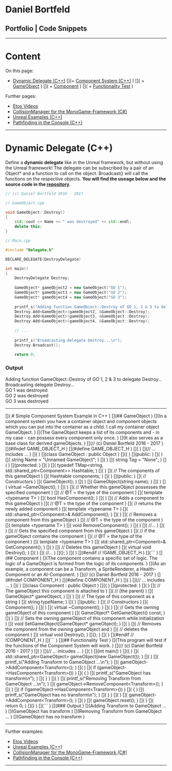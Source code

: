 # Daniel Bortfeld  

## Portfolio | Code Snippets 
***  


# Content

On this page:    

+ [Dynamic Delegate (C++)](#Dynamic_Delegate)
[](+ [Component System (C++)](#Component_System) 	)
[](	+ [GameObject](#GameObject)                		)
[](	+ [Component](#Component)                  		)
[](	+ [Functionality Test](#Test)              		)
	
Further pages:    

+ [Etos Videos](https://ogoxhammerschild.github.io/Etos/)   
+ [CollisionManager for the MonoGame-Framework (C#)](https://ogoxhammerschild.github.io/Collision/)    
+ [Unreal Examples (C++)](https://ogoxhammerschild.github.io/Unreal-Examples/)   
+ [Pathfinding in the Console (C++)](https://ogoxhammerschild.github.io/Console-Pathfinding/)    

***   

<a name="Dynamic_Delegate"/>

# Dynamic Delegate (C++)

Define a **dynamic delegate** like in the Unreal framework, but without using the Unreal framework! The delegate can be subscribed by a pair of an Object\* and a function to call on the object. Broadcast() will call the functions on the respective objects.
**You will find the useage below and the source code in the [repository](https://github.com/OgoxHammerschild/OgoxHammerschild.github.io/blob/master/Composition/Delegate.h)**.

```c++
// (c) Daniel Bortfeld 2016 - 2017

// GameObject.cpp

void GameObject::Destroy()
{
	std::cout << Name << " was destroyed" << std::endl;
	delete this;
}

// Main.cpp

#include "Delegate.h"

DECLARE_DELEGATE(DestroyDelegate)

int main()
{
	DestroyDelegate Destroy;
    
	GameObject* gameObject2 = new GameObject("GO 1");
	GameObject* gameObject3 = new GameObject("GO 2");
	GameObject* gameObject4 = new GameObject("GO 3");
    
    printf_s("Adding function GameObject::Destroy of GO 1, 2 & 3 to delegate Destroy...\n");
	Destroy.Add<GameObject>(gameObject2, &GameObject::Destroy);
	Destroy.Add<GameObject>(gameObject3, &GameObject::Destroy);
	Destroy.Add<GameObject>(gameObject4, &GameObject::Destroy);
    
    // ...
    
    printf_s("Broadcasting delegate Destroy...\n");
	Destroy.Broadcast();
    
    return 0;
```

### Output

Adding function GameObject::Destroy of GO 1, 2 & 3 to delegate Destroy...    
Broadcasting delegate Destroy...    
GO 1 was destroyed    
GO 2 was destroyed    
GO 3 was destroyed    

***   

[]( <a name="Component_System"/>	                                                                                                                                )
[]( 	                                                                                                                                                            )
[]( # Simple Component System Example in C++	                                                                                                                    )
[]( 	                                                                                                                                                            )
[]( <a name="GameObject"/>	                                                                                                                                        )
[](	                                                                                                                                                                )
[](## GameObject	                                                                                                                                                )
[](	                                                                                                                                                                )
[](In a component system you have a container object and component objects which you can put into the container as a child. I call my container object GameObject.  ) 
[](The GameObject keeps a list of its components and  - in my case - can possess every component only once.   	                                                    )
[](It also serves as a base class for derived gameObjects.	                                                                                                        )
[](	                                                                                                                                                                )
[](```c++	                                                                                                                                                        )
[](// (c) Daniel Bortfeld 2016 - 2017	                                                                                                                            )
[](#ifndef GAME_OBJECT_H	                                                                                                                                        )
[](#define GAME_OBJECT_H	                                                                                                                                        )
[](	                                                                                                                                                                )
[](// ... includes ...	                                                                                                                                            )
[](	                                                                                                                                                                )
[](class GameObject : public Object	                                                                                                                                )
[]({	                                                                                                                                                            )
[](public:	                                                                                                                                                        )
[](	                                                                                                                                                                )
[](	string Name = "Unnamed GameObject";	                                                                                                                            )
[](	                                                                                                                                                                )
[](	string Tag = "None";	                                                                                                                                        )
[](	                                                                                                                                                                )
[](protected:	                                                                                                                                                    )
[](	                                                                                                                                                                )
[](	typedef TMap<string, std::shared_ptr<Component>> Hashtable;	                                                                                                    )
[](		                                                                                                                                                            )
[](        // The components of this gameObject	                                                                                                                    )
[](	Hashtable components;	                                                                                                                                        )
[](	                                                                                                                                                                )
[](public:	                                                                                                                                                        )
[](        // Constructors	                                                                                                                                        )
[](	GameObject();	                                                                                                                                                )
[](		                                                                                                                                                            )
[](	GameObject(string name);	                                                                                                                                    )
[](	                                                                                                                                                                )
[](        virtual ~GameObject();	                                                                                                                                )
[](	                                                                                                                                                                )
[](        // Whether this gameObject possesses the specified component	                                                                                            )
[](        // @T = the type of the component	                                                                                                                    )
[](	template <typename T>	                                                                                                                                        )
[](	bool HasComponent();	                                                                                                                                        )
[](		                                                                                                                                                            )
[](        // Adds a component to this gameObject	                                                                                                                )
[](        // @T = the type of the component	                                                                                                                    )
[](        // returns the newly added component	                                                                                                                    )
[](	template <typename T>	                                                                                                                                        )
[](	std::shared_ptr<Component>& AddComponent();	                                                                                                                    )
[](	                                                                                                                                                                )
[](        // Removes a component from this gameObject	                                                                                                            )
[](        // @T = the type of the component	                                                                                                                    )
[](	template <typename T>	                                                                                                                                        )
[](	void RemoveComponent();	                                                                                                                                        )
[](	                                                                                                                                                                )
[](        //...	                                                                                                                                                )
[](	                                                                                                                                                                )
[](        // Gets the specified component from this gameObject	                                                                                                    )
[](        // if the gameObject contains the component	                                                                                                            )
[](        // @T = the type of the component	                                                                                                                    )
[](	template <typename T>	                                                                                                                                        )
[](	std::shared_ptr<Component>& GetComponent();	                                                                                                                    )
[](	                                                                                                                                                                )
[](        // Deletes this gameObject 	                                                                                                                            )
[](	virtual void Destroy();	                                                                                                                                        )
[](	                                                                                                                                                                )
[](	//...	                                                                                                                                                        )
[](};	                                                                                                                                                            )
[](	                                                                                                                                                                )
[](#endif // !GAME_OBJECT_H	                                                                                                                                        )
[](```   	                                                                                                                                                        )
[](	                                                                                                                                                                )
[](***   	                                                                                                                                                        )
[](	                                                                                                                                                                )
[](<a name="Component"/>	                                                                                                                                        )
[](	                                                                                                                                                                )
[](## Component	                                                                                                                                                    )
[](	                                                                                                                                                                )
[](The component contains a specific set of logic. The logic of a GameObject is formed from the logic of its components.	                                        )
[](As an example, a component can be a Transform, a SpriteRenderer, a Health-Component or an AI-Component.	                                                        )
[](	                                                                                                                                                                )
[](```c++	                                                                                                                                                        )
[](// (c) Daniel Bortfeld 2016 - 2017	                                                                                                                            )
[](#ifndef COMPONENT_H	                                                                                                                                            )
[](#define COMPONENT_H	                                                                                                                                            )
[](	                                                                                                                                                                )
[](// ... includes ...	                                                                                                                                            )
[](	                                                                                                                                                                )
[](class Component : public Object	                                                                                                                                )
[]({	                                                                                                                                                            )
[](protected:	                                                                                                                                                    )
[](	                                                                                                                                                                )
[](        // The gameObject this component is attached to	                                                                                                        )
[](        // (the parent)	                                                                                                                                        )
[](	GameObject* gameObject;	                                                                                                                                        )
[](		                                                                                                                                                            )
[](        // The type of this component as a string	                                                                                                            )
[](	string typeName;	                                                                                                                                            )
[](	                                                                                                                                                                )
[](public:	                                                                                                                                                        )
[](        // Constructors	                                                                                                                                        )
[](	Component();	                                                                                                                                                )
[](		                                                                                                                                                            )
[](	virtual	~Component();	                                                                                                                                        )
[](	                                                                                                                                                                )
[](        // Gets the owning gameObject of this component	                                                                                                        )
[](	GameObject* GetGameObject() const;	                                                                                                                            )
[](	                                                                                                                                                                )
[](        // Sets the owning gameObject of this component while initialization	                                                                                    )
[](	void SetGameObject(GameObject* gameObject);	                                                                                                                    )
[](		                                                                                                                                                            )
[](        // Removes the component from the owning gameObject and 	                                                                                                )
[](        // deletes the component	                                                                                                                                )
[](	virtual void Destroy();	                                                                                                                                        )
[](};	                                                                                                                                                            )
[](	                                                                                                                                                                )
[](#endif // !COMPONENT_H	                                                                                                                                        )
[](```	                                                                                                                                                            )
[](	                                                                                                                                                                )
[](***   	                                                                                                                                                        )
[](	                                                                                                                                                                )
[](<a name="Test"/>	                                                                                                                                                )
[](	                                                                                                                                                                )
[](## Functionality Test	                                                                                                                                        )
[](	                                                                                                                                                                )
[](This program will test if the functions of the Component System will work.	                                                                                    )
[](	                                                                                                                                                                )
[](```c++	                                                                                                                                                        )
[](// (c) Daniel Bortfeld 2016 - 2017	                                                                                                                            )
[](	                                                                                                                                                                )
[](// ... inlcudes ...	                                                                                                                                            )
[](	                                                                                                                                                                )
[](int main()	                                                                                                                                                    )
[]({	                                                                                                                                                            )
[](	std::shared_ptr<GameObject> gameObject(new GameObject());	                                                                                                    )
[](	                                                                                                                                                                )
[](	printf_s("Adding Transform to GameObject ...\n");	                                                                                                            )
[](	gameObject->AddComponent<Transform>();	                                                                                                                        )
[](	                                                                                                                                                                )
[](	if (gameObject->HasComponent<Transform>())	                                                                                                                    )
[](	{	                                                                                                                                                            )
[](		printf_s("GameObject has transform\n");	                                                                                                                    )
[](	}	                                                                                                                                                            )
[](	                                                                                                                                                                )
[](	printf_s("Removing Transform from GameObject ...\n");	                                                                                                        )
[](	gameObject->RemoveComponent<Transform>();	                                                                                                                    )
[](	                                                                                                                                                                )
[](	if (!gameObject->HasComponent<Transform>())	                                                                                                                    )
[](	{	                                                                                                                                                            )
[](		printf_s("GameObject has no transform\n");	                                                                                                                )
[](	}	                                                                                                                                                            )
[](	                                                                                                                                                                )
[](	gameObject->AddComponent<Transform>();	                                                                                                                        )
[](	                                                                                                                                                                )
[](	gameObject.reset();	                                                                                                                                            )
[](	                                                                                                                                                                )
[](	return 0;	                                                                                                                                                    )
[](}	                                                                                                                                                            )
[](```	                                                                                                                                                            )
[](	                                                                                                                                                                )
[](### Output	                                                                                                                                                    )
[](	                                                                                                                                                                )
[](Adding Transform to GameObject ...    	                                                                                                                        )
[](GameObject has transform    	                                                                                                                                    )
[](Removing Transform from GameObject ...    	                                                                                                                    )
[](GameObject has no transform     	                                                                                                                                )

***    

Further examples:   

* [Etos Videos](https://ogoxhammerschild.github.io/Etos/)    
* [Unreal Examples (C++)](https://ogoxhammerschild.github.io/Unreal-Examples/)   
* [CollisionManager for the MonoGame-Framework (C#)](https://ogoxhammerschild.github.io/Collision/)    
* [Pathfinding in the Console (C++)](https://ogoxhammerschild.github.io/Console-Pathfinding/)    

***    
